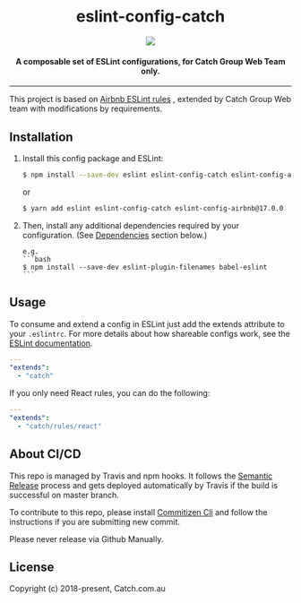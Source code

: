 <h1 align="center">eslint-config-catch</h1>
<p align="center">
  <a title='License' href="https://github.com/mattyao-cotd/eslint-config-catch/blob/master/LICENSE.md">
    <img src='https://img.shields.io/github/license/mattyao-cotd/eslint-config-catch.svg' />
  </a>
</p>
<h4 align="center">
  A composable set of ESLint configurations, for Catch Group Web Team only.
</h4>

---

This project is based on [Airbnb ESLint rules](https://github.com/airbnb/javascript) , extended by Catch Group Web team with modifications by requirements. 

## Installation
1.  Install this config package and ESLint:

    ```bash
    $ npm install --save-dev eslint eslint-config-catch eslint-config-airbnb@17.0.0
    ```
    or
    ```bash
    $ yarn add eslint eslint-config-catch eslint-config-airbnb@17.0.0
    ```

2.  Then, install any additional dependencies required by your configuration. (See
    [Dependencies](#dependencies) section below.)

        e.g.
        ```bash
        $ npm install --save-dev eslint-plugin-filenames babel-eslint
        ```

## Usage
To consume and extend a config in ESLint just add the extends attribute to your `.eslintrc`. For
more details about how shareable configs work, see the
[ESLint documentation](http://eslint.org/docs/developer-guide/shareable-configs).

```yaml
---
"extends":
  - "catch"
```
If you only need React rules, you can do the following:
```yaml
---
"extends":
  - "catch/rules/react"
```
## About CI/CD
This repo is managed by Travis and npm hooks. It follows the [Semantic Release](https://github.com/semantic-release/cli) process and gets deployed automatically by Travis if the build is successful on master branch. 

To contribute to this repo, please install [Commitizen Cli](https://github.com/commitizen/cz-cli) and follow the instructions if you are submitting new commit.

Please never release via Github Manually.

## License

Copyright (c) 2018-present, Catch.com.au